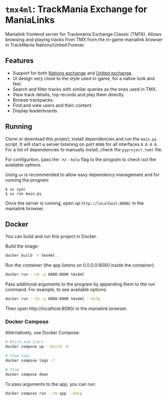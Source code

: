 # `tmx4ml`: TrackMania Exchange for ManiaLinks

Manialink frontend server for Trackmania Exchange Classic (TM1X). Allows browsing and playing tracks from TMX from the in-game manialink browser in TrackMania Nations/United Forever.

## Features

* Support for both [Nations exchange](https://tmnf.exchange/) and [United exchange](https://tmuf.exchange/).
* UI design very close to the style used in-game, for a native look and feel.
* Search and filter tracks with similar queries as the ones used in TMX.
* View track details, top records and play them directly.
* Browse trackpacks.
* Find and view users and their content.
* Display leaderboards.

## Running

Clone or download this project, install dependencies and run the `main.py` script. It will start a server listening on port `8080` for all interfaces `0.0.0.0`. For a list of dependencies to manually install, check the `pyproject.toml` file.

For configurtion, pass the `-h`/`--help` flag to the program to check out the available options.

Using `uv` is recommended to allow easy dependency management and for running the program:

```console
$ uv sync
$ uv run main.py
```

Once the server is running, open up `http://localhost:8080/` in the manialink browser.

## Docker

You can build and run this project in Docker.

Build the image:

```bash
docker build -t tmx4ml .
```

Run the container (the app listens on 0.0.0.0:8080 inside the container):

```bash
docker run --rm -p 8080:8080 tmx4ml
```

Pass additional arguments to the program by appending them to the run command. For example, to see available options:

```bash
docker run --rm -p 8080:8080 tmx4ml --help
```

Then open http://localhost:8080/ in the manialink browser.

### Docker Compose

Alternatively, use Docker Compose:

```bash
# Build and start
docker compose up --build -d

# View logs
docker compose logs -f

# Stop
docker compose down
```

To pass arguments to the app, you can run:

```bash
docker compose run --rm app --help
```
